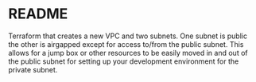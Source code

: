 # README

Terraform that creates a new VPC and two subnets. One subnet is public the other is airgapped except for access to/from the public subnet. This allows for a jump box or other resources to be easily moved in and out of the public subnet for setting up your development environment for the private subnet.
